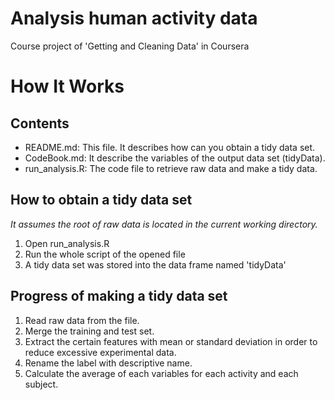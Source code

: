 Analysis human activity data
============================

Course project of 'Getting and Cleaning Data' in Coursera

# How It Works
## Contents
* README.md: This file. It describes how can you obtain a tidy data set.
* CodeBook.md: It describe the variables of the output data set (tidyData).
* run_analysis.R: The code file to retrieve raw data and make a tidy data.

## How to obtain a tidy data set
*It assumes the root of raw data is located in the current working directory.*

1. Open run_analysis.R
2. Run the whole script of the opened file
3. A tidy data set was stored into the data frame named 'tidyData'

## Progress of making a tidy data set
1. Read raw data from the file.
2. Merge the training and test set.
3. Extract the certain features with mean or standard deviation in order to reduce excessive experimental data.
4. Rename the label with descriptive name.
5. Calculate the average of each variables for each activity and each subject.

